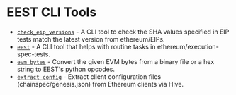 # EEST CLI Tools

- [`check_eip_versions`](../../writing_tests/reference_specification.md) - A CLI tool to check the SHA values specified in EIP tests match the latest version from ethereum/EIPs.
- [`eest`](eest.md) - A CLI tool that helps with routine tasks in ethereum/execution-spec-tests.
- [`evm_bytes`](evm_bytes.md) - Convert the given EVM bytes from a binary file or a hex string to EEST's python opcodes.
- [`extract_config`](extract_config.md) - Extract client configuration files (chainspec/genesis.json) from Ethereum clients via Hive.
